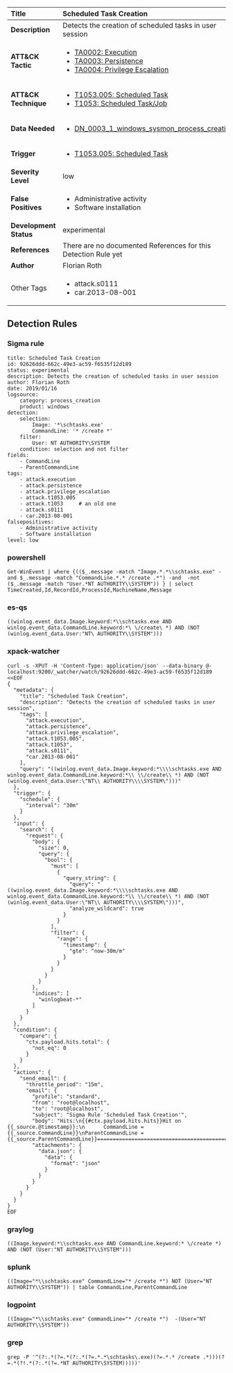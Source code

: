 | Title                    | Scheduled Task Creation       |
|:-------------------------|:------------------|
| **Description**          | Detects the creation of scheduled tasks in user session |
| **ATT&amp;CK Tactic**    |  <ul><li>[TA0002: Execution](https://attack.mitre.org/tactics/TA0002)</li><li>[TA0003: Persistence](https://attack.mitre.org/tactics/TA0003)</li><li>[TA0004: Privilege Escalation](https://attack.mitre.org/tactics/TA0004)</li></ul>  |
| **ATT&amp;CK Technique** | <ul><li>[T1053.005: Scheduled Task](https://attack.mitre.org/techniques/T1053/005)</li><li>[T1053: Scheduled Task/Job](https://attack.mitre.org/techniques/T1053)</li></ul>  |
| **Data Needed**          | <ul><li>[DN_0003_1_windows_sysmon_process_creation](../Data_Needed/DN_0003_1_windows_sysmon_process_creation.md)</li></ul>  |
| **Trigger**              | <ul><li>[T1053.005: Scheduled Task](../Triggers/T1053.005.md)</li></ul>  |
| **Severity Level**       | low |
| **False Positives**      | <ul><li>Administrative activity</li><li>Software installation</li></ul>  |
| **Development Status**   | experimental |
| **References**           |  There are no documented References for this Detection Rule yet  |
| **Author**               | Florian Roth |
| Other Tags           | <ul><li>attack.s0111</li><li>car.2013-08-001</li></ul> | 

## Detection Rules

### Sigma rule

```
title: Scheduled Task Creation
id: 92626ddd-662c-49e3-ac59-f6535f12d189
status: experimental
description: Detects the creation of scheduled tasks in user session
author: Florian Roth
date: 2019/01/16
logsource:
    category: process_creation
    product: windows
detection:
    selection:
        Image: '*\schtasks.exe'
        CommandLine: '* /create *'
    filter:
        User: NT AUTHORITY\SYSTEM
    condition: selection and not filter
fields:
    - CommandLine
    - ParentCommandLine
tags:
    - attack.execution
    - attack.persistence
    - attack.privilege_escalation
    - attack.t1053.005
    - attack.t1053     # an old one 
    - attack.s0111
    - car.2013-08-001
falsepositives:
    - Administrative activity
    - Software installation
level: low

```





### powershell
    
```
Get-WinEvent | where {(($_.message -match "Image.*.*\\schtasks.exe" -and $_.message -match "CommandLine.*.* /create .*") -and  -not ($_.message -match "User.*NT AUTHORITY\\SYSTEM")) } | select TimeCreated,Id,RecordId,ProcessId,MachineName,Message
```


### es-qs
    
```
((winlog.event_data.Image.keyword:*\\schtasks.exe AND winlog.event_data.CommandLine.keyword:*\ \/create\ *) AND (NOT (winlog.event_data.User:"NT\ AUTHORITY\\SYSTEM")))
```


### xpack-watcher
    
```
curl -s -XPUT -H 'Content-Type: application/json' --data-binary @- localhost:9200/_watcher/watch/92626ddd-662c-49e3-ac59-f6535f12d189 <<EOF
{
  "metadata": {
    "title": "Scheduled Task Creation",
    "description": "Detects the creation of scheduled tasks in user session",
    "tags": [
      "attack.execution",
      "attack.persistence",
      "attack.privilege_escalation",
      "attack.t1053.005",
      "attack.t1053",
      "attack.s0111",
      "car.2013-08-001"
    ],
    "query": "((winlog.event_data.Image.keyword:*\\\\schtasks.exe AND winlog.event_data.CommandLine.keyword:*\\ \\/create\\ *) AND (NOT (winlog.event_data.User:\"NT\\ AUTHORITY\\\\SYSTEM\")))"
  },
  "trigger": {
    "schedule": {
      "interval": "30m"
    }
  },
  "input": {
    "search": {
      "request": {
        "body": {
          "size": 0,
          "query": {
            "bool": {
              "must": [
                {
                  "query_string": {
                    "query": "((winlog.event_data.Image.keyword:*\\\\schtasks.exe AND winlog.event_data.CommandLine.keyword:*\\ \\/create\\ *) AND (NOT (winlog.event_data.User:\"NT\\ AUTHORITY\\\\SYSTEM\")))",
                    "analyze_wildcard": true
                  }
                }
              ],
              "filter": {
                "range": {
                  "timestamp": {
                    "gte": "now-30m/m"
                  }
                }
              }
            }
          }
        },
        "indices": [
          "winlogbeat-*"
        ]
      }
    }
  },
  "condition": {
    "compare": {
      "ctx.payload.hits.total": {
        "not_eq": 0
      }
    }
  },
  "actions": {
    "send_email": {
      "throttle_period": "15m",
      "email": {
        "profile": "standard",
        "from": "root@localhost",
        "to": "root@localhost",
        "subject": "Sigma Rule 'Scheduled Task Creation'",
        "body": "Hits:\n{{#ctx.payload.hits.hits}}Hit on {{_source.@timestamp}}:\n      CommandLine = {{_source.CommandLine}}\nParentCommandLine = {{_source.ParentCommandLine}}================================================================================\n{{/ctx.payload.hits.hits}}",
        "attachments": {
          "data.json": {
            "data": {
              "format": "json"
            }
          }
        }
      }
    }
  }
}
EOF

```


### graylog
    
```
((Image.keyword:*\\schtasks.exe AND CommandLine.keyword:* \/create *) AND (NOT (User:"NT AUTHORITY\\SYSTEM")))
```


### splunk
    
```
((Image="*\\schtasks.exe" CommandLine="* /create *") NOT (User="NT AUTHORITY\\SYSTEM")) | table CommandLine,ParentCommandLine
```


### logpoint
    
```
((Image="*\\schtasks.exe" CommandLine="* /create *")  -(User="NT AUTHORITY\\SYSTEM"))
```


### grep
    
```
grep -P '^(?:.*(?=.*(?:.*(?=.*.*\schtasks\.exe)(?=.*.* /create .*)))(?=.*(?!.*(?:.*(?=.*NT AUTHORITY\SYSTEM)))))'
```



